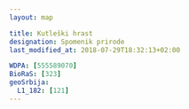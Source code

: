 ```yaml
---
layout: map

title: Kutleški hrast
designation: Spomenik prirode
last_modified_at: 2018-07-29T18:32:13+02:00

WDPA: [555589070]
BioRaS: [323]
geoSrbija:
  L1_182: [121]
---
```

